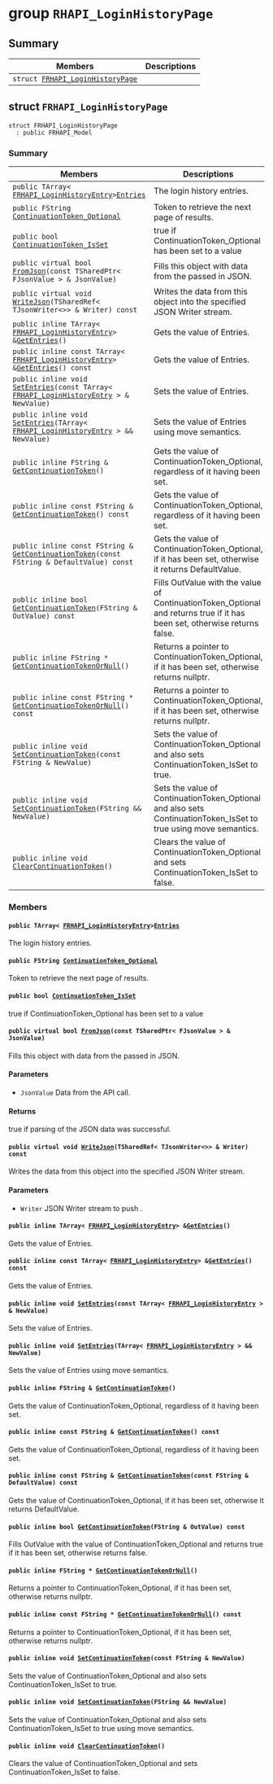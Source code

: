 # group `RHAPI_LoginHistoryPage` <a id="group__RHAPI__LoginHistoryPage"></a>

## Summary

 Members                        | Descriptions                                
--------------------------------|---------------------------------------------
`struct `[`FRHAPI_LoginHistoryPage`](#structFRHAPI__LoginHistoryPage) | 

## struct `FRHAPI_LoginHistoryPage` <a id="structFRHAPI__LoginHistoryPage"></a>

```
struct FRHAPI_LoginHistoryPage
  : public FRHAPI_Model
```

### Summary

 Members                        | Descriptions                                
--------------------------------|---------------------------------------------
`public TArray< `[`FRHAPI_LoginHistoryEntry`](RHAPI_LoginHistoryEntry.md#structFRHAPI__LoginHistoryEntry)` > `[`Entries`](#structFRHAPI__LoginHistoryPage_1ab49054edc49807c4285bbbd0b4bfc747) | The login history entries.
`public FString `[`ContinuationToken_Optional`](#structFRHAPI__LoginHistoryPage_1a7f15192e09602cfab9b46bbd8a882260) | Token to retrieve the next page of results.
`public bool `[`ContinuationToken_IsSet`](#structFRHAPI__LoginHistoryPage_1aa7efa46fc736debb688497937a2930ed) | true if ContinuationToken_Optional has been set to a value
`public virtual bool `[`FromJson`](#structFRHAPI__LoginHistoryPage_1a01c9a93a7e7807ef099b288261a9a75e)`(const TSharedPtr< FJsonValue > & JsonValue)` | Fills this object with data from the passed in JSON.
`public virtual void `[`WriteJson`](#structFRHAPI__LoginHistoryPage_1a43f2f0a36c6812c8655630917a412923)`(TSharedRef< TJsonWriter<>> & Writer) const` | Writes the data from this object into the specified JSON Writer stream.
`public inline TArray< `[`FRHAPI_LoginHistoryEntry`](RHAPI_LoginHistoryEntry.md#structFRHAPI__LoginHistoryEntry)` > & `[`GetEntries`](#structFRHAPI__LoginHistoryPage_1ada05a2055110bde2ffbbdc471a08a945)`()` | Gets the value of Entries.
`public inline const TArray< `[`FRHAPI_LoginHistoryEntry`](RHAPI_LoginHistoryEntry.md#structFRHAPI__LoginHistoryEntry)` > & `[`GetEntries`](#structFRHAPI__LoginHistoryPage_1a3ab6fe984b9b54340ff6d0366ba7d0a0)`() const` | Gets the value of Entries.
`public inline void `[`SetEntries`](#structFRHAPI__LoginHistoryPage_1af2b61d09cdd51caa038820292645723d)`(const TArray< `[`FRHAPI_LoginHistoryEntry`](RHAPI_LoginHistoryEntry.md#structFRHAPI__LoginHistoryEntry)` > & NewValue)` | Sets the value of Entries.
`public inline void `[`SetEntries`](#structFRHAPI__LoginHistoryPage_1a628687d0dac31727c65dab6cb792a056)`(TArray< `[`FRHAPI_LoginHistoryEntry`](RHAPI_LoginHistoryEntry.md#structFRHAPI__LoginHistoryEntry)` > && NewValue)` | Sets the value of Entries using move semantics.
`public inline FString & `[`GetContinuationToken`](#structFRHAPI__LoginHistoryPage_1a4e21a51b6db0c5fd24e0df19eceb4a0b)`()` | Gets the value of ContinuationToken_Optional, regardless of it having been set.
`public inline const FString & `[`GetContinuationToken`](#structFRHAPI__LoginHistoryPage_1a96ff587bd15a62f721838bb4d0fe5d64)`() const` | Gets the value of ContinuationToken_Optional, regardless of it having been set.
`public inline const FString & `[`GetContinuationToken`](#structFRHAPI__LoginHistoryPage_1a97a2954904ffb85931b7a0e10f78efcd)`(const FString & DefaultValue) const` | Gets the value of ContinuationToken_Optional, if it has been set, otherwise it returns DefaultValue.
`public inline bool `[`GetContinuationToken`](#structFRHAPI__LoginHistoryPage_1a079a293895338cac8631b597714efd76)`(FString & OutValue) const` | Fills OutValue with the value of ContinuationToken_Optional and returns true if it has been set, otherwise returns false.
`public inline FString * `[`GetContinuationTokenOrNull`](#structFRHAPI__LoginHistoryPage_1ad900d1c99205342055827692df272db3)`()` | Returns a pointer to ContinuationToken_Optional, if it has been set, otherwise returns nullptr.
`public inline const FString * `[`GetContinuationTokenOrNull`](#structFRHAPI__LoginHistoryPage_1ad02a4642ecb4f20fae1b546be2dba4a0)`() const` | Returns a pointer to ContinuationToken_Optional, if it has been set, otherwise returns nullptr.
`public inline void `[`SetContinuationToken`](#structFRHAPI__LoginHistoryPage_1a781b011aa9422a2e9140a0bb6047cdae)`(const FString & NewValue)` | Sets the value of ContinuationToken_Optional and also sets ContinuationToken_IsSet to true.
`public inline void `[`SetContinuationToken`](#structFRHAPI__LoginHistoryPage_1a404c404e0186e776bd2c8e92b964f813)`(FString && NewValue)` | Sets the value of ContinuationToken_Optional and also sets ContinuationToken_IsSet to true using move semantics.
`public inline void `[`ClearContinuationToken`](#structFRHAPI__LoginHistoryPage_1a0aadae52cf25417902e09c1378374209)`()` | Clears the value of ContinuationToken_Optional and sets ContinuationToken_IsSet to false.

### Members

#### `public TArray< `[`FRHAPI_LoginHistoryEntry`](RHAPI_LoginHistoryEntry.md#structFRHAPI__LoginHistoryEntry)` > `[`Entries`](#structFRHAPI__LoginHistoryPage_1ab49054edc49807c4285bbbd0b4bfc747) <a id="structFRHAPI__LoginHistoryPage_1ab49054edc49807c4285bbbd0b4bfc747"></a>

The login history entries.

#### `public FString `[`ContinuationToken_Optional`](#structFRHAPI__LoginHistoryPage_1a7f15192e09602cfab9b46bbd8a882260) <a id="structFRHAPI__LoginHistoryPage_1a7f15192e09602cfab9b46bbd8a882260"></a>

Token to retrieve the next page of results.

#### `public bool `[`ContinuationToken_IsSet`](#structFRHAPI__LoginHistoryPage_1aa7efa46fc736debb688497937a2930ed) <a id="structFRHAPI__LoginHistoryPage_1aa7efa46fc736debb688497937a2930ed"></a>

true if ContinuationToken_Optional has been set to a value

#### `public virtual bool `[`FromJson`](#structFRHAPI__LoginHistoryPage_1a01c9a93a7e7807ef099b288261a9a75e)`(const TSharedPtr< FJsonValue > & JsonValue)` <a id="structFRHAPI__LoginHistoryPage_1a01c9a93a7e7807ef099b288261a9a75e"></a>

Fills this object with data from the passed in JSON.

#### Parameters
* `JsonValue` Data from the API call.

#### Returns
true if parsing of the JSON data was successful.

#### `public virtual void `[`WriteJson`](#structFRHAPI__LoginHistoryPage_1a43f2f0a36c6812c8655630917a412923)`(TSharedRef< TJsonWriter<>> & Writer) const` <a id="structFRHAPI__LoginHistoryPage_1a43f2f0a36c6812c8655630917a412923"></a>

Writes the data from this object into the specified JSON Writer stream.

#### Parameters
* `Writer` JSON Writer stream to push .

#### `public inline TArray< `[`FRHAPI_LoginHistoryEntry`](RHAPI_LoginHistoryEntry.md#structFRHAPI__LoginHistoryEntry)` > & `[`GetEntries`](#structFRHAPI__LoginHistoryPage_1ada05a2055110bde2ffbbdc471a08a945)`()` <a id="structFRHAPI__LoginHistoryPage_1ada05a2055110bde2ffbbdc471a08a945"></a>

Gets the value of Entries.

#### `public inline const TArray< `[`FRHAPI_LoginHistoryEntry`](RHAPI_LoginHistoryEntry.md#structFRHAPI__LoginHistoryEntry)` > & `[`GetEntries`](#structFRHAPI__LoginHistoryPage_1a3ab6fe984b9b54340ff6d0366ba7d0a0)`() const` <a id="structFRHAPI__LoginHistoryPage_1a3ab6fe984b9b54340ff6d0366ba7d0a0"></a>

Gets the value of Entries.

#### `public inline void `[`SetEntries`](#structFRHAPI__LoginHistoryPage_1af2b61d09cdd51caa038820292645723d)`(const TArray< `[`FRHAPI_LoginHistoryEntry`](RHAPI_LoginHistoryEntry.md#structFRHAPI__LoginHistoryEntry)` > & NewValue)` <a id="structFRHAPI__LoginHistoryPage_1af2b61d09cdd51caa038820292645723d"></a>

Sets the value of Entries.

#### `public inline void `[`SetEntries`](#structFRHAPI__LoginHistoryPage_1a628687d0dac31727c65dab6cb792a056)`(TArray< `[`FRHAPI_LoginHistoryEntry`](RHAPI_LoginHistoryEntry.md#structFRHAPI__LoginHistoryEntry)` > && NewValue)` <a id="structFRHAPI__LoginHistoryPage_1a628687d0dac31727c65dab6cb792a056"></a>

Sets the value of Entries using move semantics.

#### `public inline FString & `[`GetContinuationToken`](#structFRHAPI__LoginHistoryPage_1a4e21a51b6db0c5fd24e0df19eceb4a0b)`()` <a id="structFRHAPI__LoginHistoryPage_1a4e21a51b6db0c5fd24e0df19eceb4a0b"></a>

Gets the value of ContinuationToken_Optional, regardless of it having been set.

#### `public inline const FString & `[`GetContinuationToken`](#structFRHAPI__LoginHistoryPage_1a96ff587bd15a62f721838bb4d0fe5d64)`() const` <a id="structFRHAPI__LoginHistoryPage_1a96ff587bd15a62f721838bb4d0fe5d64"></a>

Gets the value of ContinuationToken_Optional, regardless of it having been set.

#### `public inline const FString & `[`GetContinuationToken`](#structFRHAPI__LoginHistoryPage_1a97a2954904ffb85931b7a0e10f78efcd)`(const FString & DefaultValue) const` <a id="structFRHAPI__LoginHistoryPage_1a97a2954904ffb85931b7a0e10f78efcd"></a>

Gets the value of ContinuationToken_Optional, if it has been set, otherwise it returns DefaultValue.

#### `public inline bool `[`GetContinuationToken`](#structFRHAPI__LoginHistoryPage_1a079a293895338cac8631b597714efd76)`(FString & OutValue) const` <a id="structFRHAPI__LoginHistoryPage_1a079a293895338cac8631b597714efd76"></a>

Fills OutValue with the value of ContinuationToken_Optional and returns true if it has been set, otherwise returns false.

#### `public inline FString * `[`GetContinuationTokenOrNull`](#structFRHAPI__LoginHistoryPage_1ad900d1c99205342055827692df272db3)`()` <a id="structFRHAPI__LoginHistoryPage_1ad900d1c99205342055827692df272db3"></a>

Returns a pointer to ContinuationToken_Optional, if it has been set, otherwise returns nullptr.

#### `public inline const FString * `[`GetContinuationTokenOrNull`](#structFRHAPI__LoginHistoryPage_1ad02a4642ecb4f20fae1b546be2dba4a0)`() const` <a id="structFRHAPI__LoginHistoryPage_1ad02a4642ecb4f20fae1b546be2dba4a0"></a>

Returns a pointer to ContinuationToken_Optional, if it has been set, otherwise returns nullptr.

#### `public inline void `[`SetContinuationToken`](#structFRHAPI__LoginHistoryPage_1a781b011aa9422a2e9140a0bb6047cdae)`(const FString & NewValue)` <a id="structFRHAPI__LoginHistoryPage_1a781b011aa9422a2e9140a0bb6047cdae"></a>

Sets the value of ContinuationToken_Optional and also sets ContinuationToken_IsSet to true.

#### `public inline void `[`SetContinuationToken`](#structFRHAPI__LoginHistoryPage_1a404c404e0186e776bd2c8e92b964f813)`(FString && NewValue)` <a id="structFRHAPI__LoginHistoryPage_1a404c404e0186e776bd2c8e92b964f813"></a>

Sets the value of ContinuationToken_Optional and also sets ContinuationToken_IsSet to true using move semantics.

#### `public inline void `[`ClearContinuationToken`](#structFRHAPI__LoginHistoryPage_1a0aadae52cf25417902e09c1378374209)`()` <a id="structFRHAPI__LoginHistoryPage_1a0aadae52cf25417902e09c1378374209"></a>

Clears the value of ContinuationToken_Optional and sets ContinuationToken_IsSet to false.

